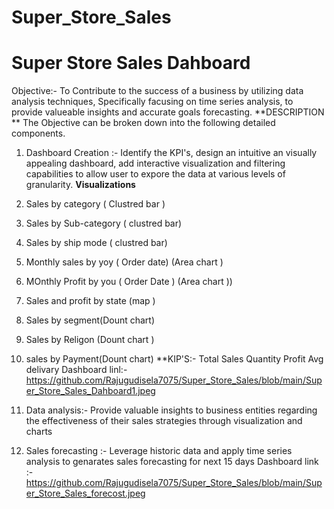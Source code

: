 # Super_Store_Sales
# Super Store Sales Dahboard
Objective:-
  To Contribute to the success of a business by utilizing data analysis techniques, Specifically facusing on time series 
  analysis, to provide valueable insights and accurate goals forecasting.
**DESCRIPTION **
The Objective can be broken down into the following detailed components.
1) Dashboard Creation :- Identify the KPI's, design an intuitive an visually appealing dashboard, add interactive visualization
  and filtering capabilities to allow user to expore the data at various levels of granularity.
**Visualizations**
1) Sales by category ( Clustred bar ) 
2) Sales by Sub-category ( clustred bar) 
3) Sales by ship mode ( clustred bar) 
4) Monthly sales by yoy ( Order date) (Area chart ) 
5) MOnthly Profit by you ( Order Date ) (Area chart ))
6)  Sales and profit by state (map ) 
7) Sales by segment(Dount chart)
8)  Sales by Religon (Dount chart )  
9) sales by  Payment(Dount chart)
**KIP'S:-
Total Sales
Quantity
Profit
Avg delivary
Dashboard linl:-https://github.com/Rajugudisela7075/Super_Store_Sales/blob/main/Super_Store_Sales_Dahboard1.jpeg

2) Data analysis:- Provide valuable insights to business entities regarding the effectiveness of their sales strategies through visualization and charts

3) Sales forecasting :- Leverage historic data and apply time series analysis to genarates sales forecasting for next 15 days
Dashboard link :- https://github.com/Rajugudisela7075/Super_Store_Sales/blob/main/Super_Store_Sales_forecost.jpeg
   

